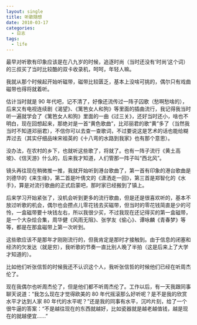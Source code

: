 ```yaml
---
layout: single
title: 听歌随想
date: 2010-03-17
categories:
  - 日志
tags:
  - life
---
```


最早对听歌有印象应该是在八九岁的时候，追逐时尚（当时还没有‘时尚’这个词）的三叔买了当时比较酷的双卡收录机，呵呵，年轻人嘛。

我就从那个时候起开始听磁带，磁带比较匮乏，基本上没啥可挑的，偶尔只有戏曲磁带也得将就着听。

估计当时就是 90 年代吧，记不清了，好像还流传过一阵子囚歌（愁啊愁啥的），后来又有电视连续剧《渴望》、《篱笆女人和狗》等里面的插曲流行，我记得我当时听一遍就学会了《篱笆女人和狗》里面的一曲《过三关》，还好当时还小，啥也不明白，现在回想起来，那绝对是一首“黄色歌曲”，比邓丽君的歌“黄”多了（当然我当时不知道邓丽君），不信你可以去查一查歌词，不过要说这是艺术的话也能给糊弄过去（其实仔细品味宋祖英的《十八弯的水路到我家》也有那个意思）。

没办法，在农村的乡下，也就听这些歌了，将就了。也有一阵子流行《黄土高坡》、《信天游》什么的，后来我才知道，人们管那一阵子叫“西北风”。

镜头再往现在稍微推一推，我就开始听到港台歌曲了，第一首有印象的港台歌曲是刘德华的《来生缘》，第二首是叶倩文的《潇洒走一回》，第三首是郑智化的《水手》，算是对流行歌曲的正式启蒙吧，那时家已经搬到了镇上。

后来学习开始紧张了，没机会听到更多的流行歌曲，但是还是很喜欢听的，基本不放过听歌的机会，偶尔也会攒点儿零花钱去买磁带，但当时的零花钱简直是少的可怜，一盒磁带要十块钱左右，所以我很少买，不过我现在还记得买的第一盒磁带，是一个大杂烩合集，周华健《风雨无阻》、张学友《偷心》、谭咏麟《青春梦》等等，都是在那盒磁带上第一次听到。

这些歌应该不是那年才刚刚流行的，但我肯定是那时才接触到。由于信息的闭塞和经济的欠发达（就是穷），我听歌的节奏一直比别人晚了半拍（这是后来上了大学才知道的）。

比如他们听张信哲的时候我还不认识这个人，我听张信哲的时候他们已经在听周杰伦了。

现在我偶尔也听周杰伦了，但是他们都不听周杰伦了。工作以后，有一天我跟同事聊天说道：“我怎么现在才觉得欧美的 80 年代摇滚那么好听呢？是不是我的欣赏水平才达到人家 80 年代的水平呢？”还是我的同事有水平，沉吟片刻，给了一个很牛逼的答案：“不是越往现在的东西就越好，比如瓷器就是越老越值钱，越是现在的就越便宜......”
